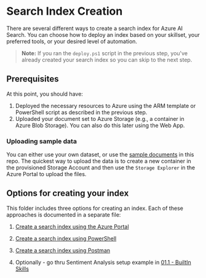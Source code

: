 # Search Index Creation

There are several different ways to create a search index for Azure AI Search. You can choose how to deploy an index based on your skillset, your preferred tools, or your desired level of automation.

>**Note:** If you ran the `deploy.ps1` script in the previous step, you've already created your search index so you can skip to the next step.

## Prerequisites

At this point, you should have:

1. Deployed the necessary resources to Azure using the ARM template or PowerShell script as described in the previous step.
1. Uploaded your document set to Azure Storage (e.g., a container in Azure Blob Storage). You can also do this later using the Web App.

### Uploading sample data

You can either use your own dataset, or use the [sample documents](../sample_documents/) in this repo. The quickest way to upload the data is to create a new container in the provisioned Storage Account and then use the `Storage Explorer` in the Azure Portal to upload the files.

## Options for creating your index

This folder includes three options for creating an index. Each of these approaches is documented in a separate file:

1. [Create a search index using the Azure Portal](./Create-Index-AzurePortal.md)
2. [Create a search index using PowerShell](./Create-Index-PowerShell.md)
3. [Create a search index using Postman](./Create-Index-Postman.md)

4. Optionally - go thru Sentiment Analysis setup example in [01.1 - BuiltIn Skills](./01.1%20-%20BuiltIn%20Skills/)
